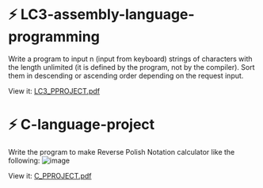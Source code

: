 # ⚡ LC3-assembly-language-programming
Write a program to input n (input from keyboard) strings of characters with the length
unlimited (it is defined by the program, not by the compiler). Sort them in descending
or ascending order depending on the request input.

View it:
[LC3_PPROJECT.pdf](https://github.com/hoangphuchvcx02/LC3-assembly-language-programming/blob/main/L%C6%B0%C6%A1ng%20Ho%C3%A0ng%20Ph%C3%BAc-2010525-LC3%20PROJECT.docx%20(1).pdf)





# ⚡ C-language-project
Write the program to make Reverse Polish Notation calculator like the following:
![image](https://github.com/hoangphuchvcx02/LC3-assembly-language-programming/assets/137319917/4519a89e-f4b9-4c8b-a8ea-9597b89a37e6)

View it:
[C_PPROJECT.pdf](https://github.com/hoangphuchvcx02/LC3-assembly-language-programming/blob/main/LUONGHOANGPHUC_2010525_C%20PROJECT.pdf)
